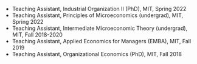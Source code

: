 - Teaching Assistant, Industrial Organization II (PhD), MIT, Spring 2022
- Teaching Assistant, Principles of Microeconomics (undergrad), MIT, Spring 2022
- Teaching Assistant, Intermediate Microeconomic Theory (undergrad), MIT, Fall 2018-2020
- Teaching Assistant, Applied Economics for Managers (EMBA), MIT, Fall 2019
- Teaching Assistant, Organizational Economics (PhD), MIT, Fall 2018
